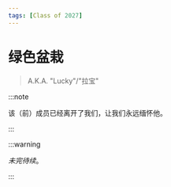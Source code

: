```yaml
---
tags: [Class of 2027]
---
```


# 绿色盆栽

> A.K.A. "Lucky"/"拉宝"

:::note

该（前）成员已经离开了我们，让我们永远缅怀他。

:::

:::warning

_未完待续_。

:::

